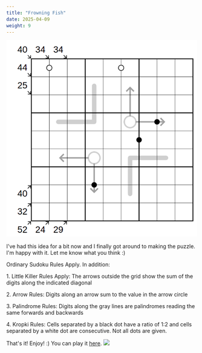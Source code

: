 ```yaml
---
title: "Frowning Fish"
date: 2025-04-09
weight: 9
---
```

<img src="featured.png" alt="Puzzle Image">


<p>I've had this idea for a bit now and I finally got around to making the puzzle. I'm happy with it. Let me know what you think :)</p>
<p>
Ordinary Sudoku Rules Apply. In addition:
</p>
<p>
1. Little Killer Rules Apply: The arrows outside the grid show the sum of the digits along the indicated diagonal
</p>
<p>
2. Arrow Rules: Digits along an arrow sum to the value in the arrow circle
</p>
<p>
3. Palindrome Rules: Digits along the gray lines are palindromes reading the same forwards and backwards
</p>
<p>
4. Kropki Rules: Cells separated by a black dot have a ratio of 1:2 and cells separated by a white dot are consecutive. Not all dots are given.
</p>
<p>That's it! Enjoy! :)
You can play it <a href="https://tinyurl.com/frowningfish">here</a>.

<img src="/Dateien/bild.php?data=d0e2e178-18145-30303041434b2d31"/>
</p>